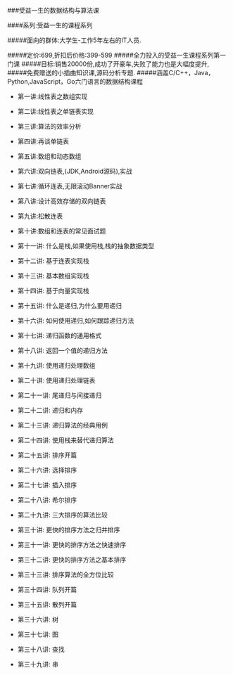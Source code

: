 ###受益一生的数据结构与算法课

####系列:受益一生的课程系列

#####面向的群体:大学生-工作5年左右的IT人员.

#####定价:699,折扣后价格:399-599
#####全力投入的受益一生课程系列第一门课
#####目标:销售20000份,成功了开豪车,失败了能力也是大幅度提升,
#####免费赠送的小插曲知识课,源码分析专题.
#####涵盖C/C++，Java，Python,JavaScript，Go六门语言的数据结构课程

* 第一讲:线性表之数组实现
* 第二讲:线性表之单链表实现
* 第三讲:算法的效率分析
* 第四讲:再谈单链表
* 第五讲:数组和动态数组
* 第六讲:双向链表,(JDK,Android源码),实战
* 第七讲:循环连表,无限滚动Banner实战
* 第八讲:设计高效存储的双向链表
* 第九讲:松散连表
* 第十讲:数组和连表的常见面试题

* 第十一讲: 什么是栈,如果使用栈,栈的抽象数据类型
* 第十二讲: 基于连表实现栈
* 第十三讲: 基本数组实现栈
* 第十四讲: 基于向量实现栈

* 第十五讲: 什么是递归,为什么要用递归
* 第十六讲: 如何使用递归,如何跟踪递归方法
* 第十七讲: 递归函数的通用格式
* 第十八讲: 返回一个值的递归方法
* 第十九讲: 使用递归处理数组
* 第二十讲: 使用递归处理链表
* 第二十一讲: 尾递归与间接递归
* 第二十二讲: 递归和内存
* 第二十三讲: 递归算法的经典用例
* 第二十四讲: 使用栈来替代递归算法

* 第二十五讲: 排序开篇
* 第二十六讲: 选择排序
* 第二十七讲: 插入排序
* 第二十八讲: 希尔排序
* 第二十九讲: 三大排序的算法比较

* 第三十讲: 更快的排序方法之归并排序
* 第三十一讲: 更快的排序方法之快速排序
* 第三十二讲: 更快的排序方法之基本排序
* 第三十三讲: 排序算法的全方位比较

* 第三十四讲: 队列开篇
* 第三十五讲: 散列开篇
* 第三十六讲: 树
* 第三十七讲: 图
* 第三十八讲: 查找
* 第三十九讲: 串

